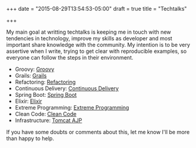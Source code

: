 +++
date = "2015-08-29T13:54:53-05:00"
draft = true
title = "Techtalks"

+++

My main goal at writting techtalks is keeping me in touch with new tendencies in technology, improve my skills as developer and most important share knowledge with the community. My intention is to be very assertive when I write, trying to get clear with reproducible examples, so everyone can follow the steps in their environment.

* Groovy: [Groovy](/techtalk/groovy)
* Grails: [Grails](/techtalk/grails)
* Refactoring: [Refactoring](/techtalk/refactoring)
* Continuous Delivery: [Continuous Delivery](/techtalk/continuous_delivery)
* Spring Boot: [Spring Boot](/techtalk/spring_boot)
* Elixir: [Elixir](/techtalk/elixir)
* Extreme Programming: [Extreme Programming](/techtalk/extreme_programming)
* Clean Code: [Clean Code](/techtalk/clean_code)
* Infrastructure: [Tomcat AJP](/techtalk/tomcat_domain)

If you have some doubts or comments about this, let me know I'll be more than happy to help.



